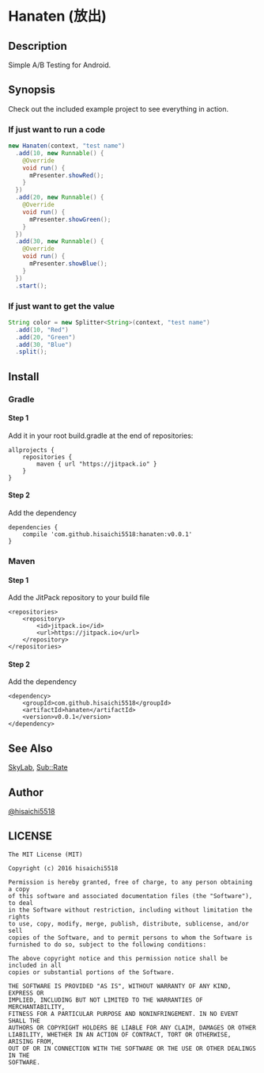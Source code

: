 # Hanaten (放出)

## Description

Simple A/B Testing for Android.

## Synopsis

Check out the included example project to see everything in action.

### If just want to run a code

```java
new Hanaten(context, "test name")
  .add(10, new Runnable() {
    @Override
    void run() {
      mPresenter.showRed();
    }
  })
  .add(20, new Runnable() {
    @Override
    void run() {
      mPresenter.showGreen();
    }
  })
  .add(30, new Runnable() {
    @Override
    void run() {
      mPresenter.showBlue();
    }
  })
  .start();
```

### If just want to get the value

```java
String color = new Splitter<String>(context, "test name")
  .add(10, "Red")
  .add(20, "Green")
  .add(30, "Blue")
  .split();
```

## Install

### Gradle

#### Step 1

Add it in your root build.gradle at the end of repositories:

```
allprojects {
    repositories {
        maven { url "https://jitpack.io" }
    }
}
```

#### Step 2

Add the dependency

```
dependencies {
    compile 'com.github.hisaichi5518:hanaten:v0.0.1'
}
```

### Maven

#### Step 1

Add the JitPack repository to your build file

```
<repositories>
    <repository>
        <id>jitpack.io</id>
        <url>https://jitpack.io</url>
    </repository>
</repositories>
```

#### Step 2

Add the dependency

```
<dependency>
    <groupId>com.github.hisaichi5518</groupId>
    <artifactId>hanaten</artifactId>
    <version>v0.0.1</version>
</dependency>
```

## See Also

[SkyLab](https://github.com/mattt/SkyLab), [Sub::Rate](https://metacpan.org/pod/Sub::Rate)

## Author

[@hisaichi5518](https://twitter.com/hisaichi5518)

## LICENSE

```
The MIT License (MIT)

Copyright (c) 2016 hisaichi5518

Permission is hereby granted, free of charge, to any person obtaining a copy
of this software and associated documentation files (the "Software"), to deal
in the Software without restriction, including without limitation the rights
to use, copy, modify, merge, publish, distribute, sublicense, and/or sell
copies of the Software, and to permit persons to whom the Software is
furnished to do so, subject to the following conditions:

The above copyright notice and this permission notice shall be included in all
copies or substantial portions of the Software.

THE SOFTWARE IS PROVIDED "AS IS", WITHOUT WARRANTY OF ANY KIND, EXPRESS OR
IMPLIED, INCLUDING BUT NOT LIMITED TO THE WARRANTIES OF MERCHANTABILITY,
FITNESS FOR A PARTICULAR PURPOSE AND NONINFRINGEMENT. IN NO EVENT SHALL THE
AUTHORS OR COPYRIGHT HOLDERS BE LIABLE FOR ANY CLAIM, DAMAGES OR OTHER
LIABILITY, WHETHER IN AN ACTION OF CONTRACT, TORT OR OTHERWISE, ARISING FROM,
OUT OF OR IN CONNECTION WITH THE SOFTWARE OR THE USE OR OTHER DEALINGS IN THE
SOFTWARE.
```

